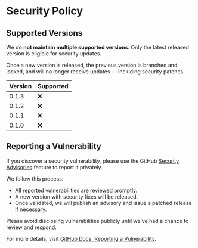 # Security Policy

## Supported Versions

We do **not maintain multiple supported versions**. Only the latest released version is eligible for security updates.

Once a new version is released, the previous version is branched and locked, and will no longer receive updates — including security patches.

| Version | Supported          |
| ------- | ------------------ |
| 0.1.3   | :x: |
| 0.1.2   | :x:                |
| 0.1.1   | :x:                |
| 0.1.0   | :x:                |

## Reporting a Vulnerability

If you discover a security vulnerability, please use the GitHub [Security Advisories](https://github.com/Soumyadeep-ai/console_kit/security/advisories/new) feature to report it privately.

We follow this process:
- All reported vulnerabilities are reviewed promptly.
- A new version with security fixes will be released.
- Once validated, we will publish an advisory and issue a patched release if necessary.

Please avoid disclosing vulnerabilities publicly until we’ve had a chance to review and respond.

For more details, visit [GitHub Docs: Reporting a Vulnerability](https://docs.github.com/en/code-security/security-advisories/guidance-on-reporting-and-writing/privately-reporting-a-security-vulnerability).
